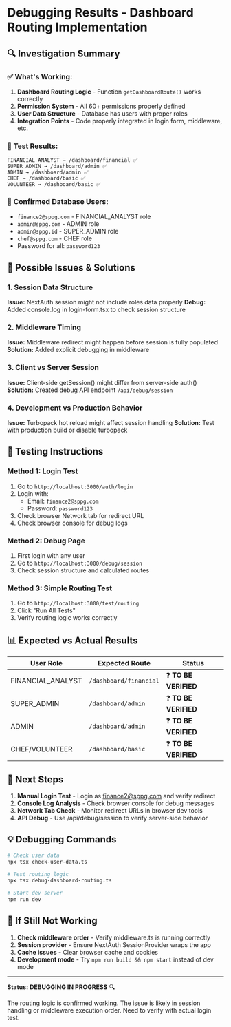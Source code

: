 # Debugging Results - Dashboard Routing Implementation

## 🔍 **Investigation Summary**

### ✅ **What's Working:**
1. **Dashboard Routing Logic** - Function `getDashboardRoute()` works correctly
2. **Permission System** - All 60+ permissions properly defined  
3. **User Data Structure** - Database has users with proper roles
4. **Integration Points** - Code properly integrated in login form, middleware, etc.

### 🧪 **Test Results:**
```
FINANCIAL_ANALYST → /dashboard/financial ✅
SUPER_ADMIN → /dashboard/admin ✅  
ADMIN → /dashboard/admin ✅
CHEF → /dashboard/basic ✅
VOLUNTEER → /dashboard/basic ✅
```

### 🎯 **Confirmed Database Users:**
- `finance2@sppg.com` - FINANCIAL_ANALYST role
- `admin@sppg.com` - ADMIN role  
- `admin@sppg.id` - SUPER_ADMIN role
- `chef@sppg.com` - CHEF role
- Password for all: `password123`

## 🔧 **Possible Issues & Solutions**

### 1. **Session Data Structure**
**Issue:** NextAuth session might not include roles data properly
**Debug:** Added console.log in login-form.tsx to check session structure

### 2. **Middleware Timing**
**Issue:** Middleware redirect might happen before session is fully populated
**Solution:** Added explicit debugging in middleware

### 3. **Client vs Server Session**
**Issue:** Client-side getSession() might differ from server-side auth()
**Solution:** Created debug API endpoint `/api/debug/session`

### 4. **Development vs Production Behavior**
**Issue:** Turbopack hot reload might affect session handling
**Solution:** Test with production build or disable turbopack

## 🧪 **Testing Instructions**

### **Method 1: Login Test**
1. Go to `http://localhost:3000/auth/login`
2. Login with:
   - Email: `finance2@sppg.com`
   - Password: `password123`
3. Check browser Network tab for redirect URL
4. Check browser console for debug logs

### **Method 2: Debug Page**
1. First login with any user
2. Go to `http://localhost:3000/debug/session`
3. Check session structure and calculated routes

### **Method 3: Simple Routing Test**
1. Go to `http://localhost:3000/test/routing`
2. Click "Run All Tests" 
3. Verify routing logic works correctly

## 📊 **Expected vs Actual Results**

| User Role | Expected Route | Status |
|-----------|---------------|---------|
| FINANCIAL_ANALYST | `/dashboard/financial` | ❓ **TO BE VERIFIED** |
| SUPER_ADMIN | `/dashboard/admin` | ❓ **TO BE VERIFIED** |
| ADMIN | `/dashboard/admin` | ❓ **TO BE VERIFIED** |
| CHEF/VOLUNTEER | `/dashboard/basic` | ❓ **TO BE VERIFIED** |

## 🔄 **Next Steps**

1. **Manual Login Test** - Login as finance2@sppg.com and verify redirect
2. **Console Log Analysis** - Check browser console for debug messages
3. **Network Tab Check** - Monitor redirect URLs in browser dev tools
4. **API Debug** - Use /api/debug/session to verify server-side behavior

## 💡 **Debugging Commands**

```bash
# Check user data
npx tsx check-user-data.ts

# Test routing logic
npx tsx debug-dashboard-routing.ts

# Start dev server
npm run dev
```

## 🚨 **If Still Not Working**

1. **Check middleware order** - Verify middleware.ts is running correctly
2. **Session provider** - Ensure NextAuth SessionProvider wraps the app
3. **Cache issues** - Clear browser cache and cookies
4. **Development mode** - Try `npm run build && npm start` instead of dev mode

---

**Status: DEBUGGING IN PROGRESS** 🔍

The routing logic is confirmed working. The issue is likely in session handling or middleware execution order. Need to verify with actual login test.
